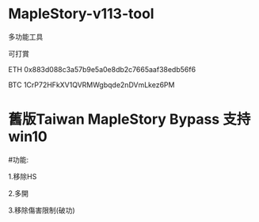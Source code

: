 # MapleStory-v113-tool
多功能工具

可打賞

ETH 0x883d088c3a57b9e5a0e8db2c7665aaf38edb56f6

BTC 1CrP72HFkXV1QVRMWgbqde2nDVmLkez6PM

# 舊版Taiwan MapleStory Bypass 支持win10

#功能:

1.移除HS

2.多開

3.移除傷害限制(破功)

